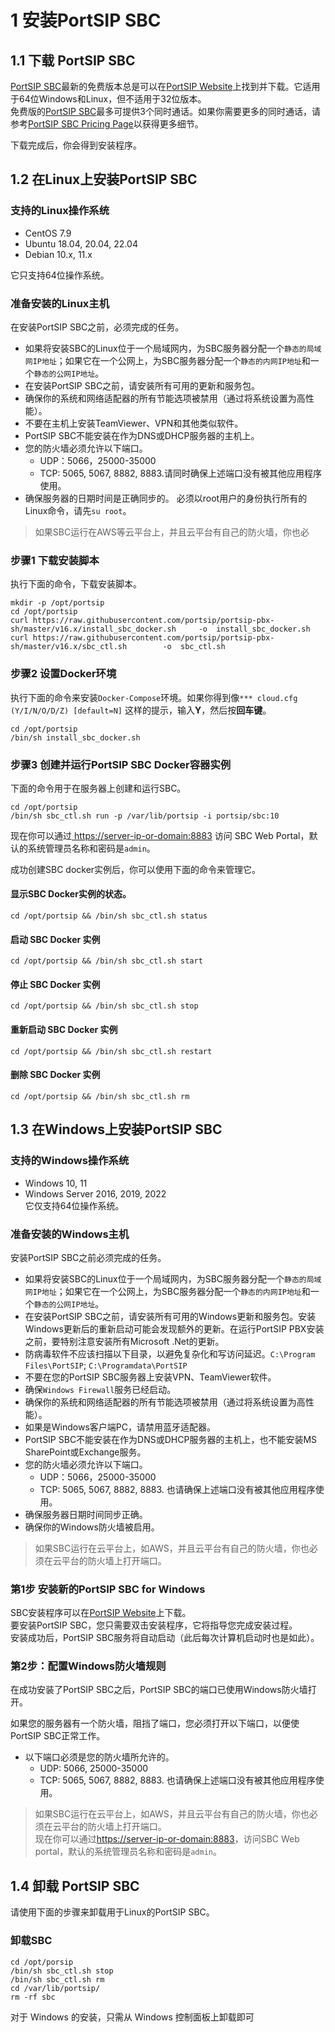 # 1 安装PortSIP SBC
## 1.1 下载 PortSIP SBC
[PortSIP SBC](https://www.portsip.com/portsip-sbc/)最新的免费版本总是可以在[PortSIP Website](https://www.portsip.com/download-portsip-sbc/)上找到并下载。它适用于64位Windows和Linux，但不适用于32位版本。  
免费版的[PortSIP SBC](https://www.portsip.com/portsip-sbc/)最多可提供3个同时通话。如果你需要更多的同时通话，请参考[PortSIP SBC Pricing Page](https://www.portsip.com/portsip-sbc-pricing/)以获得更多细节。  
  
下载完成后，你会得到安装程序。
## 1.2 在Linux上安装PortSIP SBC
### 支持的Linux操作系统   
+ CentOS 7.9
+ Ubuntu 18.04, 20.04, 22.04
+ Debian 10.x, 11.x  

它只支持64位操作系统。  
  
### 准备安装的Linux主机
在安装PortSIP SBC之前，必须完成的任务。   
+ 如果将安装SBC的Linux位于一个局域网内，为SBC服务器分配一个`静态的局域网IP地址`；如果它在一个公网上，为SBC服务器分配一个`静态的内网IP地址`和一个`静态的公网IP地址`。
+ 在安装PortSIP SBC之前，请安装所有可用的更新和服务包。
+ 确保你的系统和网络适配器的所有节能选项被禁用（通过将系统设置为高性能）。
+ 不要在主机上安装TeamViewer、VPN和其他类似软件。
+ PortSIP SBC不能安装在作为DNS或DHCP服务器的主机上。
+ 您的防火墙必须允许以下端口。   
   - UDP：5066，25000-35000
   - TCP: 5065, 5067, 8882, 8883.请同时确保上述端口没有被其他应用程序使用。
+ 确保服务器的日期时间是正确同步的。
必须以root用户的身份执行所有的Linux命令，请先`su root`。  
>如果SBC运行在AWS等云平台上，并且云平台有自己的防火墙，你也必
### 步骤1 下载安装脚本
执行下面的命令，下载安装脚本。  
```
mkdir -p /opt/portsip
cd /opt/portsip
curl https://raw.githubusercontent.com/portsip/portsip-pbx-sh/master/v16.x/install_sbc_docker.sh     -o  install_sbc_docker.sh
curl https://raw.githubusercontent.com/portsip/portsip-pbx-sh/master/v16.x/sbc_ctl.sh        -o  sbc_ctl.sh
```
### 步骤2 设置Docker环境
执行下面的命令来安装`Docker-Compose`环境。如果你得到像`*** cloud.cfg (Y/I/N/O/D/Z) [default=N]` 这样的提示，输入**Y**，然后按**回车键**。
```
cd /opt/portsip
/bin/sh install_sbc_docker.sh
```
### 步骤3 创建并运行PortSIP SBC Docker容器实例
下面的命令用于在服务器上创建和运行SBC。  

```
cd /opt/portsip
/bin/sh sbc_ctl.sh run -p /var/lib/portsip -i portsip/sbc:10
```
现在你可以通过[ https://server-ip-or-domain:8883](https://server-ip-or-domain:8883) 访问 SBC Web Portal，默认的系统管理员名称和密码是`admin`。  
  
成功创建SBC docker实例后，你可以使用下面的命令来管理它。
#### 显示SBC Docker实例的状态。
```
cd /opt/portsip && /bin/sh sbc_ctl.sh status
```
#### 启动 SBC Docker 实例
```
cd /opt/portsip && /bin/sh sbc_ctl.sh start
```
#### 停止 SBC Docker 实例
```
cd /opt/portsip && /bin/sh sbc_ctl.sh stop
```
#### 重新启动 SBC Docker 实例
```
cd /opt/portsip && /bin/sh sbc_ctl.sh restart
```
#### 删除 SBC Docker 实例
```
cd /opt/portsip && /bin/sh sbc_ctl.sh rm
```
## 1.3 在Windows上安装PortSIP SBC
### 支持的Windows操作系统
+ Windows 10, 11
+ Windows Server 2016, 2019, 2022  
它仅支持64位操作系统。  

### 准备安装的Windows主机
安装PortSIP SBC之前必须完成的任务。   
+ 如果将安装SBC的Linux位于一个局域网内，为SBC服务器分配一个`静态的局域网IP地址`；如果它在一个公网上，为SBC服务器分配一个`静态的内网IP地址`和一个`静态的公网IP地址`。
+ 在安装PortSIP SBC之前，请安装所有可用的Windows更新和服务包。安装Windows更新后的重新启动可能会发现额外的更新。在运行PortSIP PBX安装之前，要特别注意安装所有Microsoft .Net的更新。
+ 防病毒软件不应该扫描以下目录，以避免复杂化和写访问延迟。`C:\Program Files\PortSIP`; `C:\Programdata\PortSIP`
+ 不要在您的PortSIP SBC服务器上安装VPN、TeamViewer软件。
+ 确保`Windows Firewall`服务已经启动。
+ 确保你的系统和网络适配器的所有节能选项被禁用（通过将系统设置为高性能）。
+ 如果是Windows客户端PC，请禁用蓝牙适配器。
+ PortSIP SBC不能安装在作为DNS或DHCP服务器的主机上，也不能安装MS SharePoint或Exchange服务。
+ 您的防火墙必须允许以下端口。
   + UDP：5066，25000-35000
   + TCP: 5065, 5067, 8882, 8883. 也请确保上述端口没有被其他应用程序使用。
+ 确保服务器日期时间同步正确。
+ 确保你的Windows防火墙被启用。  
>如果SBC运行在云平台上，如AWS，并且云平台有自己的防火墙，你也必须在云平台的防火墙上打开端口。
### 第1步 安装新的PortSIP SBC for Windows
SBC安装程序可以在[PortSIP Website](https://www.portsip.com/download-portsip-sbc/)上下载。  
要安装PortSIP SBC，您只需要双击安装程序，它将指导您完成安装过程。  
安装成功后，PortSIP SBC服务将自动启动（此后每次计算机启动时也是如此）。  
### 第2步：配置Windows防火墙规则
在成功安装了PortSIP SBC之后，PortSIP SBC的端口已使用Windows防火墙打开。  

如果您的服务器有一个防火墙，阻挡了端口，您必须打开以下端口，以便使PortSIP SBC正常工作。  
+ 以下端口必须是您的防火墙所允许的。
   + UDP: 5066, 25000-35000
   + TCP: 5065, 5067, 8882, 8883. 也请确保上述端口没有被其他应用程序使用。
>如果SBC运行在云平台上，如AWS，并且云平台有自己的防火墙，你也必须在云平台的防火墙上打开端口。  
现在你可以通过[https://server-ip-or-domain:8883](https://server-ip-or-domain:8883)，访问SBC Web portal，默认的系统管理员名称和密码是`admin`。
## 1.4 卸载 PortSIP SBC
请使用下面的步骤来卸载用于Linux的PortSIP SBC。  
### 卸载SBC
```
cd /opt/porsip
/bin/sh sbc_ctl.sh stop
/bin/sh sbc_ctl.sh rm
cd /var/lib/portsip/
rm -rf sbc
```
对于 Windows 的安装，只需从 Windows 控制面板上卸载即可
